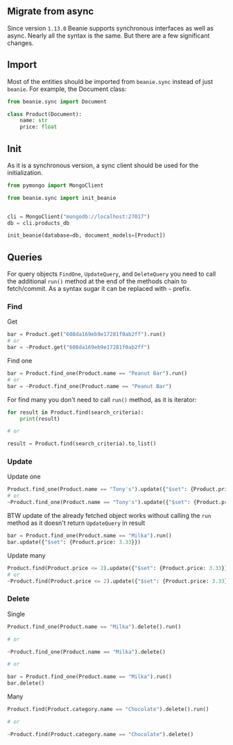 ## Migrate from async

Since version `1.13.0` Beanie supports synchronous interfaces as well as async. Nearly all the syntax is the same. But there are a few significant changes.
## Import

Most of the entities should be imported from `beanie.sync` instead of just `beanie`. For example, the Document class:

```python
from beanie.sync import Document

class Product(Document):
    name: str
    price: float
```

## Init

As it is a synchronous version, a sync client should be used for the initialization.

```python
from pymongo import MongoClient

from beanie.sync import init_beanie


cli = MongoClient("mongodb://localhost:27017")
db = cli.products_db

init_beanie(database=db, document_models=[Product])
```

## Queries

For query objects `FindOne`, `UpdateQuery`, and `DeleteQuery` you need to call the additional `run()` method at the end of the methods chain to fetch/commit. As a syntax sugar it can be replaced with `~` prefix.

### Find

Get
```python
bar = Product.get("608da169eb9e17281f0ab2ff").run()
# or
bar = ~Product.get("608da169eb9e17281f0ab2ff")
```

Find one
```python
bar = Product.find_one(Product.name == "Peanut Bar").run()
# or
bar = ~Product.find_one(Product.name == "Peanut Bar")
```

For find many you don't need to call `run()` method, as it is iterator:

```python
for result in Product.find(search_criteria):
    print(result)

# or

result = Product.find(search_criteria).to_list()
```

### Update

Update one
```python
Product.find_one(Product.name == "Tony's").update({"$set": {Product.price: 3.33}}).run()
# or
~Product.find_one(Product.name == "Tony's").update({"$set": {Product.price: 3.33}})
```

BTW update of the already fetched object works without calling the `run` method as it doesn't return `UpdateQuery` in result
```python
bar = Product.find_one(Product.name == "Milka").run()
bar.update({"$set": {Product.price: 3.33}})
```

Update many
```python
Product.find(Product.price <= 2).update({"$set": {Product.price: 3.33}}).run()
# or
~Product.find(Product.price <= 2).update({"$set": {Product.price: 3.33}})
```

### Delete

Single
```python
Product.find_one(Product.name == "Milka").delete().run()

# or

~Product.find_one(Product.name == "Milka").delete()

# or

bar = Product.find_one(Product.name == "Milka").run()
bar.delete()
```

Many
```python
Product.find(Product.category.name == "Chocolate").delete().run()

# or

~Product.find(Product.category.name == "Chocolate").delete()
```